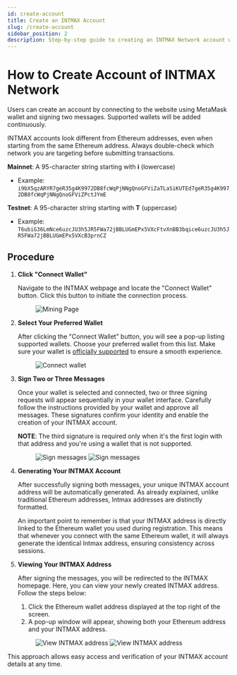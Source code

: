 ```yaml
---
id: create-account
title: Create an INTMAX Account
slug: /create-account
sidebar_position: 2
description: Step‑by‑step guide to creating an INTMAX Network account with MetaMask and other supported wallets.
---
```


# How to Create Account of INTMAX Network

Users can create an account by connecting to the website using MetaMask wallet and signing two messages. Supported wallets will be added continuously.

INTMAX accounts look different from Ethereum addresses, even when starting from the same Ethereum address. Always double-check which network you are targeting before submitting transactions.

**Mainnet**: A 95-character string starting with **i** (lowercase)

- Example: `i9bX5qzARYR7geR35g4K9972DB8fcWqPjNNgQnoGFViZaTLaSiKUTEd7geR35g4K9972DB8fcWqPjNNgQnoGFViZPctJYmE`

**Testnet**: A 95-character string starting with **T** (uppercase)

- Example: `T6ubiG36LmNce6uzcJU3h5JR5FWa72jBBLUGmEPx5VXcFtvXnBB3bqice6uzcJU3h5JR5FWa72jBBLUGmEPx5VXcB3prnCZ`

## Procedure

1. **Click "Connect Wallet"**

   Navigate to the INTMAX webpage and locate the "Connect Wallet" button. Click this button to initiate the connection process.

   <figure><img src="/img/user-guides/how_to_create_account_of_intmax_network_10.webp"  alt="Mining Page" /></figure>

2. **Select Your Preferred Wallet**

   After clicking the "Connect Wallet" button, you will see a pop-up listing supported wallets. Choose your preferred wallet from this list. Make sure your wallet is [officially supported](supported-wallets) to ensure a smooth experience.

   <figure><img src="/img/user-guides/how_to_create_account_of_intmax_network_20.webp" alt="Connect wallet" /></figure>

3. **Sign Two or Three Messages**

   Once your wallet is selected and connected, two or three signing requests will appear sequentially in your wallet interface. Carefully follow the instructions provided by your wallet and approve all messages. These signatures confirm your identity and enable the creation of your INTMAX account.

   **NOTE**: The third signature is required only when it's the first login with that address and you're using a wallet that is not supported.

   <figure>
      <img src="/img/user-guides/how_to_create_account_of_intmax_network_40.webp" alt="Sign messages" />
      <img src="/img/user-guides/how_to_create_account_of_intmax_network_50.webp" alt="Sign messages" />
   </figure>

4. **Generating Your INTMAX Account**

   After successfully signing both messages, your unique INTMAX account address will be automatically generated. As already explained, unlike traditional Ethereum addresses, Intmax addresses are distinctly formatted.

   An important point to remember is that your INTMAX address is directly linked to the Ethereum wallet you used during registration. This means that whenever you connect with the same Ethereum wallet, it will always generate the identical Intmax address, ensuring consistency across sessions.

5. **Viewing Your INTMAX Address**

   After signing the messages, you will be redirected to the INTMAX homepage. Here, you can view your newly created INTMAX address.
   Follow the steps below:
   1. Click the Ethereum wallet address displayed at the top right of the screen.
   2. A pop-up window will appear, showing both your Ethereum address and your INTMAX address.

   <figure>
      <img src="/img/user-guides/how_to_create_account_of_intmax_network_60.webp" alt="View INTMAX address" />
      <img src="/img/user-guides/how_to_create_account_of_intmax_network_70.webp" alt="View INTMAX address" />
   </figure>

This approach allows easy access and verification of your INTMAX account details at any time.

